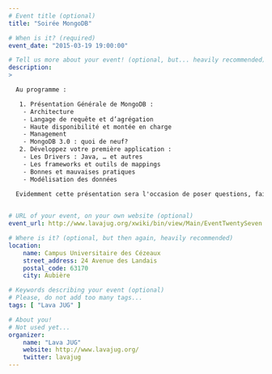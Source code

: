```yaml
---
# Event title (optional)
title: "Soirée MongoDB"

# When is it? (required)
event_date: "2015-03-19 19:00:00"

# Tell us more about your event! (optional, but... heavily recommended)
description:
>

  Au programme :

   1. Présentation Générale de MongoDB :
    - Architecture
    - Langage de requête et d’agrégation
    - Haute disponibilité et montée en charge
    - Management
    - MongoDB 3.0 : quoi de neuf?
   2. Développez votre première application :
    - Les Drivers : Java, … et autres
    - Les frameworks et outils de mappings
    - Bonnes et mauvaises pratiques
    - Modélisation des données
  
  Evidemment cette présentation sera l'occasion de poser questions, faire des commentaires autour du NoSQL et de MongoDB!


# URL of your event, on your own website (optional)
event_url: http://www.lavajug.org/xwiki/bin/view/Main/EventTwentySeven

# Where is it? (optional, but then again, heavily recommended)
location:
    name: Campus Universitaire des Cézeaux
    street_address: 24 Avenue des Landais
    postal_code: 63170
    city: Aubière

# Keywords describing your event (optional)
# Please, do not add too many tags...
tags: [ "Lava JUG" ]

# About you!
# Not used yet...
organizer:
    name: "Lava JUG"
    website: http://www.lavajug.org/
    twitter: lavajug
---
```

